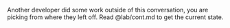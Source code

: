Another developer did some work outside of this conversation, you are picking from where they left off. Read @lab/cont.md to get the current state.
